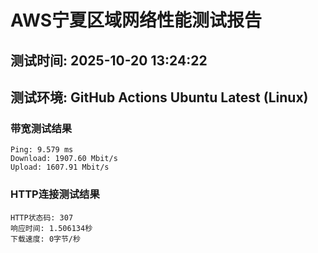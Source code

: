 # AWS宁夏区域网络性能测试报告
## 测试时间: 2025-10-20 13:24:22
## 测试环境: GitHub Actions Ubuntu Latest (Linux)

### 带宽测试结果
```
Ping: 9.579 ms
Download: 1907.60 Mbit/s
Upload: 1607.91 Mbit/s
```

### HTTP连接测试结果
```
HTTP状态码: 307
响应时间: 1.506134秒
下载速度: 0字节/秒
```


